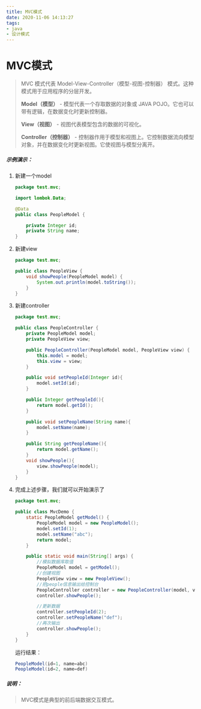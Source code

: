 ```yaml
---
title: MVC模式
date: 2020-11-06 14:13:27
tags:
- java
- 设计模式
---
```


# MVC模式

>MVC 模式代表 Model-View-Controller（模型-视图-控制器） 模式。这种模式用于应用程序的分层开发。
>
>**Model（模型）** - 模型代表一个存取数据的对象或 JAVA POJO。它也可以带有逻辑，在数据变化时更新控制器。
>
>**View（视图）** - 视图代表模型包含的数据的可视化。
>
>**Controller（控制器）** - 控制器作用于模型和视图上。它控制数据流向模型对象，并在数据变化时更新视图。它使视图与模型分离开。

##### 示例演示：

1. 新建一个model

   ```java
   package test.mvc;
   
   import lombok.Data;
   
   @Data
   public class PeopleModel {
   
       private Integer id;
       private String name;
   }
   ```

2. 新建view

   ```java
   package test.mvc;
   
   public class PeopleView {
       void showPeople(PeopleModel model) {
           System.out.println(model.toString());
       }
   }
   ```

3. 新建controller

   ```java
   package test.mvc;
   
   public class PeopleController {
       private PeopleModel model;
       private PeopleView view;
   
       public PeopleController(PeopleModel model, PeopleView view) {
           this.model = model;
           this.view = view;
       }
   
       public void setPeopleId(Integer id){
           model.setId(id);
       }
   
       public Integer getPeopleId(){
           return model.getId();
       }
   
       public void setPeopleName(String name){
           model.setName(name);
       }
   
       public String getPeopleName(){
           return model.getName();
       }
       void showPeople(){
           view.showPeople(model);
       }
   }
   ```

4. 完成上述步骤，我们就可以开始演示了

   ```java
   package test.mvc;
   
   public class MvcDemo {
       static PeopleModel getModel() {
           PeopleModel model = new PeopleModel();
           model.setId(1);
           model.setName("abc");
           return model;
       }
   
       public static void main(String[] args) {
           //模拟数据库取值
           PeopleModel model = getModel();
           //创建视图
           PeopleView view = new PeopleView();
           //把people信息输出给控制台
           PeopleController controller = new PeopleController(model, view);
           controller.showPeople();
   
           //更新数据
           controller.setPeopleId(2);
           controller.setPeopleName("def");
           //再次输出
           controller.showPeople();
       }
   }
   ```

   运行结果：

   ```java
   PeopleModel(id=1, name=abc)
   PeopleModel(id=2, name=def)
   ```

##### 说明：

> MVC模式是典型的前后端数据交互模式。